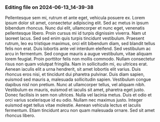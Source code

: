 

### Editing file on 2024-06-13_14-39-38

Pellentesque sem mi, rutrum et ante eget, vehicula posuere ex. Lorem ipsum dolor sit amet, consectetur adipiscing elit. Sed ac metus in ipsum bibendum rhoncus. Nunc dui elit, ullamcorper et nunc eget, venenatis pellentesque libero. Proin cursus mi id turpis dignissim viverra. Nam ut laoreet lacus. Sed sed enim quis turpis tincidunt vestibulum. Praesent rutrum, leo eu tristique maximus, orci elit bibendum diam, sed blandit tellus felis non erat. Duis lobortis ante vel interdum eleifend. Sed vestibulum ac arcu in fermentum. Sed congue mauris a augue vestibulum, vitae aliquam lorem feugiat. Proin porttitor felis non mollis commodo. Nullam consectetur risus non quam volutpat fringilla. Nam in sollicitudin mi, eu ultrices erat.
Aenean iaculis elit a urna hendrerit, sit amet lobortis elit varius. Duis rhoncus eros nisi, et tincidunt dui pharetra pulvinar. Duis diam sapien, euismod sed mauris a, malesuada sollicitudin sapien. Vestibulum congue dapibus nisl non pretium. Nunc at ullamcorper tellus, vel aliquam nibh. Vestibulum ex mauris, euismod et iaculis sit amet, pharetra eget justo. Donec facilisis in sem non ultrices.
Nulla vel lacinia metus. Duis et odio et orci varius scelerisque id eu odio. Nullam nec maximus justo. Integer euismod eget tellus vitae molestie. Aenean vehicula lectus et iaculis fermentum. Etiam tincidunt arcu non quam malesuada ornare. Sed sit amet rhoncus libero.


